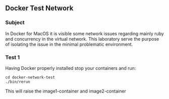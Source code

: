 ## Docker Test Network

### Subject 

In Docker for MacOS it is visible some network issues regarding mainly ruby and concurrency in the virtual network. This laboratory serve the purpose of isolating the issue in the minimal problematic environment.

### Test 1

Having Docker properly installed stop your containers and run:

```
cd docker-network-test
./bin/rerun
```

This will raise the image1-container and image2-container